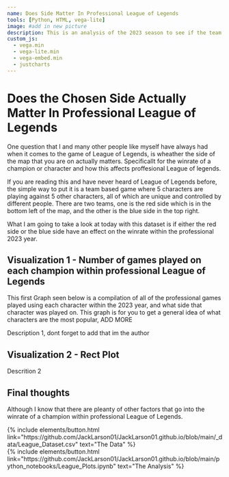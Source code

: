 ```yaml
---
name: Does Side Matter In Professional League of Legends
tools: [Python, HTML, vega-lite]
image: #add in new picture
description: This is an analysis of the 2023 season to see if the team that you are on does indeed matter or not
custom_js:
  - vega.min
  - vega-lite.min
  - vega-embed.min
  - justcharts
---
```


# Does the Chosen Side Actually Matter In Professional League of Legends

One question that I and many other people like myself have always had when it comes to the game of League of Legends, is wheather the side of the map that you are on actually matters. Specificallt for the winrate of a champion or character and how this affects proffesional League of legends. 

If you are reading this and have never heard of League of Legends before, the simple way to put it is a team based game where 5 characters are playing against 5 other characters, all of which are unique and controlled by different people. There are two teams, one is the red side which is in the bottom left of the map, and the other is the blue side in the top right.

What I am going to take a look at today with this dataset is if either the red side or the blue side have an effect on the winrate within the professional 2023 year. 

## Visualization 1 - Number of games played on each champion within professional League of Legends

This first Graph seen below is a compilation of all of the professional games played using each character within the 2023 year, and what side that character was played on. This graph is for you to get a general idea of what characters are the most popular, ADD MORE

<vegachart schema-url="{{ site.baseurl }}/assets/json/League_appearance_bar.json" style="width: 100%"></vegachart>

Description 1, dont forget to add that im the author

## Visualization 2 - Rect Plot

<!-- <vegachart schema-url="{{ site.baseurl }}/assets/json/bld_inv_chart.json" style="width: 100%"></vegachart> -->

Descrition 2

## Final thoughts

Although I know that there are pleanty of other factors that go into the winrate of a champion within professional League of Legends.

<!-- these are written in a combo of html and liquid --> 

<div class="left">
{% include elements/button.html link="https://github.com/JackLarson01/JackLarson01.github.io/blob/main/_data/League_Dataset.csv" text="The Data" %}
</div>

<div class="right">
{% include elements/button.html link="https://github.com/JackLarson01/JackLarson01.github.io/blob/main/python_notebooks/League_Plots.ipynb" text="The Analysis" %}
</div>

